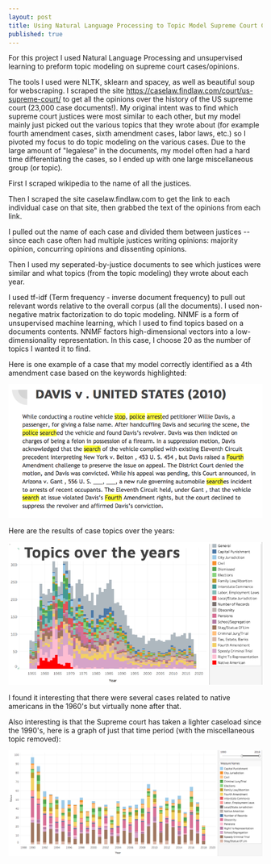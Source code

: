 ```yaml
---
layout: post
title: Using Natural Language Processing to Topic Model Supreme Court Cases
published: true
---
```



For this project I used Natural Language Processing and unsupervised learning to preform topic modeling on supreme court
cases/opinions.

The tools I used were NLTK, sklearn and spacey, as well as beautiful soup for webscraping. I scraped the site
https://caselaw.findlaw.com/court/us-supreme-court/ to get all the opinions over the history of the US supreme court (23,000 case documents!). 
My original intent was to find which supreme court justices were most similar to each other, 
but my model mainly just picked out the various topics that they wrote about 
(for example fourth amendment cases, sixth amendment cases, labor laws, etc.) so I pivoted my focus to do topic modeling 
on the various cases. Due to the large amount of "legalese" in the documents, my model often had a hard time 
differentiating the cases, so I ended up with one large miscellaneous group (or topic).


First I scraped wikipedia to the name of all the justices.

Then I scraped the site caselaw.findlaw.com to get the link to each individual case on that site, then grabbed the 
text of the opinions from each link.

I pulled out the name of each case and divided them between justices --since each case often had multiple 
justices writing opinions: majority opinion, concurring opinions and dissenting opinions.


Then I used my seperated-by-justice documents to see which justices were similar and what topics (from the topic modeling) 
they wrote about each year.

I used tf-idf (Term frequency - inverse document frequency) to pull out relevant words relative to the overall corpus (all the documents).
I used non-negative matrix factorization to do topic modeling. NNMF is a form of unsupervised machine learning, which I used to find topics based on a 
documents contents. NNMF factors high-dimensional vectors into a low-dimensionality representation. In this case, I choose 20 as the 
number of topics I wanted it to find. 

Here is one example of a case that my model correctly identified as a 4th amendment case based on the keywords highlighted:

![case text](https://raw.githubusercontent.com/10brink/10brink.github.io/master/sc%20case%20text.png)

Here are the results of case topics over the years:

![topics graph](https://raw.githubusercontent.com/10brink/10brink.github.io/master/sctopics.png)

I found it interesting that there were several cases related to native americans in the 1960's but virtually none after that. 


Also interesting is that the Supreme court has taken a lighter caseload since the 1990's, here is a graph of just that time period (with the miscellaneous topic removed):

![topics since 1990](https://raw.githubusercontent.com/10brink/10brink.github.io/master/casessince1990.png)
